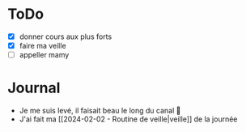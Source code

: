 # ToDo
- [x] donner cours aux plus forts
- [x] faire ma veille
- [ ] appeller mamy

# Journal
- Je me suis levé, il faisait beau le long du canal 🪷
- J'ai fait ma [[2024-02-02 - Routine de veille|veille]] de la journée